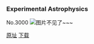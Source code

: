 ### Experimental Astrophysics
No.3000
![图片不见了~~~](https://imgs.xkcd.com/comics/experimental_astrophysics.png)

[原址](https://xkcd.com//3000) [下载](https://imgs.xkcd.com/comics/experimental_astrophysics.png)

